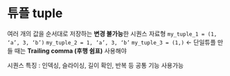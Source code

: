 # 튜플 tuple
여러 개의 값을 순서대로 저장하는 **변경 불가능**한 시퀀스 자료형
`my_tuple_1 = (1, ‘a’, 3, ‘b’)`
`my_tuple_2 = 1, ‘a’, 3, ‘b’`
`my_tuple_3 = (1,)` <- 단일튜플 만들 때는 **Trailing comma (후행 쉼표)** 사용해야 

시퀀스 특징 : 인덱싱, 슬라이싱, 길이 확인, 반복 등 공통 기능 사용가능
